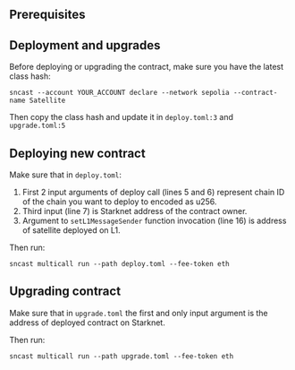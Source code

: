 ## Prerequisites

## Deployment and upgrades

Before deploying or upgrading the contract, make sure you have the latest class hash:

```
sncast --account YOUR_ACCOUNT declare --network sepolia --contract-name Satellite
```

Then copy the class hash and update it in `deploy.toml:3` and `upgrade.toml:5`

## Deploying new contract

Make sure that in `deploy.toml`:

1. First 2 input arguments of deploy call (lines 5 and 6) represent chain ID of the chain you want to deploy to encoded as u256.
2. Third input (line 7) is Starknet address of the contract owner.
3. Argument to `setL1MessageSender` function invocation (line 16) is address of satellite deployed on L1.

Then run:

```
sncast multicall run --path deploy.toml --fee-token eth
```

## Upgrading contract

Make sure that in `upgrade.toml` the first and only input argument is the address of deployed contract on Starknet.

Then run:

```
sncast multicall run --path upgrade.toml --fee-token eth
```
